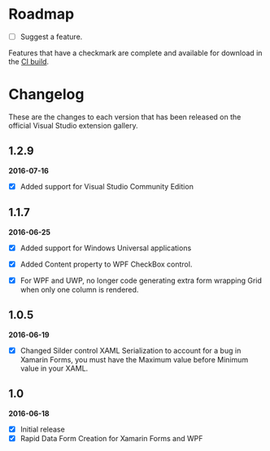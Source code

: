 # Roadmap

- [ ] Suggest a feature.

Features that have a checkmark are complete and available for
download in the
[CI build](http://vsixgallery.com/extension/d01c1624-8838-4097-bf77-f52d73fc7a1f/).

# Changelog

These are the changes to each version that has been released on the official Visual Studio extension gallery.

## 1.2.9

**2016-07-16**

- [x] Added support for Visual Studio Community Edition


## 1.1.7

**2016-06-25**

- [x] Added support for Windows Universal applications
- [x] Added Content property to WPF CheckBox control.
- [x] For WPF and UWP, no longer code generating extra form wrapping Grid when only one column is rendered.


## 1.0.5

**2016-06-19**

- [x] Changed Silder control XAML Serialization to account for a bug in Xamarin Forms, you must have the Maximum value before Minimum value in your XAML.

## 1.0

**2016-06-18**

- [x] Initial release
- [x] Rapid Data Form Creation for Xamarin Forms and WPF
